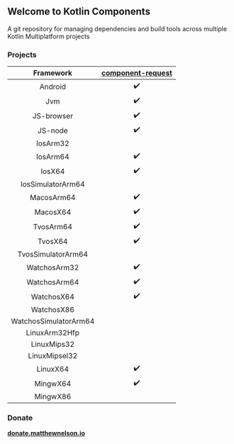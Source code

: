 ## Welcome to Kotlin Components

A git repository for managing dependencies and build tools across multiple Kotlin Multiplatform projects

### Projects

|       Framework       | [component-request](https://github.com/05nelsonm/component-request) |
| :-------------------: | :---------------------------: |
| Android               | ✔️                             |
| Jvm                   | ✔️                             |
| JS-browser            | ✔️                             |
| JS-node               | ✔️                             |
| IosArm32              |                               |
| IosArm64              | ✔️                             |
| IosX64                | ✔️                             |
| IosSimulatorArm64     |                               |
| MacosArm64            | ✔️                             |
| MacosX64              | ✔️                             |
| TvosArm64             | ✔️                             |
| TvosX64               | ✔️                             |
| TvosSimulatorArm64    |                               |
| WatchosArm32          | ✔️                             |
| WatchosArm64          | ✔️                             |
| WatchosX64            | ✔️                             |
| WatchosX86            |                               |
| WatchosSimulatorArm64 |                               |
| LinuxArm32Hfp         |                               |
| LinuxMips32           |                               |
| LinuxMipsel32         |                               |
| LinuxX64              | ✔️                             |
| MingwX64              | ✔️                             |
| MingwX86              |                               |

### Donate

**[donate.matthewnelson.io](https://donate.matthewnelson.io)**
